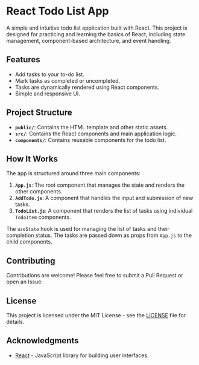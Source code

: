 # React Todo List App

A simple and intuitive todo list application built with React. This project is designed for practicing and learning the basics of React, including state management, component-based architecture, and event handling.

## Features

- Add tasks to your to-do list.
- Mark tasks as completed or uncompleted.
- Tasks are dynamically rendered using React components.
- Simple and responsive UI.

## Project Structure

- **`public/`**: Contains the HTML template and other static assets.
- **`src/`**: Contains the React components and main application logic.
- **`components/`**: Contains reusable components for the todo list.

## How It Works

The app is structured around three main components:

1. **`App.js`**: The root component that manages the state and renders the other components.
2. **`AddTodo.js`**: A component that handles the input and submission of new tasks.
3. **`TodoList.js`**: A component that renders the list of tasks using individual `TodoItem` components.

The `useState` hook is used for managing the list of tasks and their completion status. The tasks are passed down as props from `App.js` to the child components.

## Contributing

Contributions are welcome! Please feel free to submit a Pull Request or open an Issue.

## License

This project is licensed under the MIT License - see the [LICENSE](LICENSE) file for details.

## Acknowledgments

- [React](https://reactjs.org/) - JavaScript library for building user interfaces.
